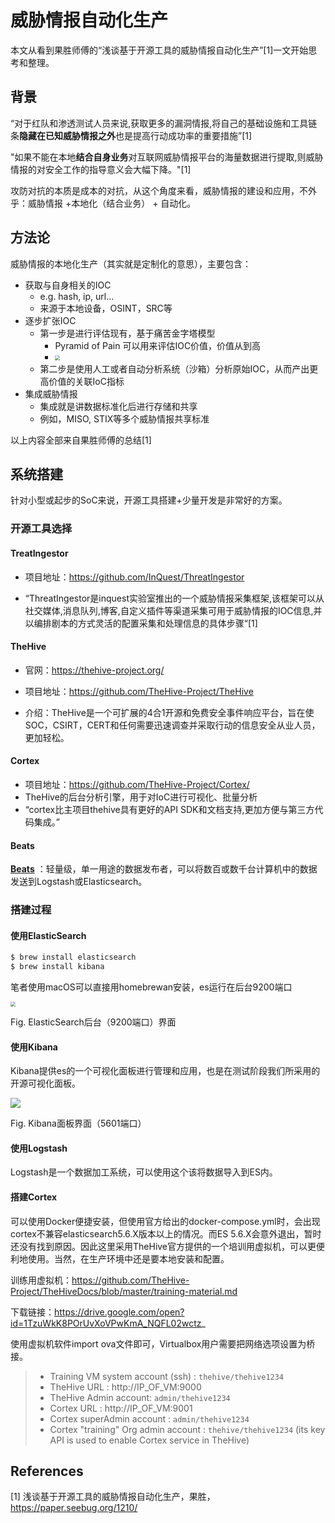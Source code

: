 # 威胁情报自动化生产

本文从看到果胜师傅的“浅谈基于开源工具的威胁情报自动化生产”[1]一文开始思考和整理。



## 背景

“对于红队和渗透测试人员来说,获取更多的漏洞情报,将自己的基础设施和工具链条**隐藏在已知威胁情报之外**也是提高行动成功率的重要措施”[1]

"如果不能在本地**结合自身业务**对互联网威胁情报平台的海量数据进行提取,则威胁情报的对安全工作的指导意义会大幅下降。"[1]

攻防对抗的本质是成本的对抗，从这个角度来看，威胁情报的建设和应用，不外乎：威胁情报 +本地化（结合业务） + 自动化。



## 方法论

威胁情报的本地化生产（其实就是定制化的意思），主要包含：

- 获取与自身相关的IOC
    - e.g. hash, ip, url...
    - 来源于本地设备，OSINT，SRC等
- 逐步扩张IOC
    - 第一步是进行评估现有，基于痛苦金字塔模型
        - Pyramid of Pain 可以用来评估IOC价值，价值从到高
        - <img src="https://image-host-toky.oss-cn-shanghai.aliyuncs.com/20200619164927.png" style="zoom: 50%;" />
    - 第二步是使用人工或者自动分析系统（沙箱）分析原始IOC，从而产出更高价值的关联IoC指标
- 集成威胁情报
    - 集成就是讲数据标准化后进行存储和共享
    - 例如，MISO, STIX等多个威胁情报共享标准

以上内容全部来自果胜师傅的总结[1]



## 系统搭建

针对小型或起步的SoC来说，开源工具搭建+少量开发是非常好的方案。

### 开源工具选择

#### TreatIngestor

- 项目地址：https://github.com/InQuest/ThreatIngestor

- “ThreatIngestor是inquest实验室推出的一个威胁情报采集框架,该框架可以从社交媒体,消息队列,博客,自定义插件等渠道采集可用于威胁情报的IOC信息,并以编排剧本的方式灵活的配置采集和处理信息的具体步骤“[1]

#### TheHive

- 官网：https://thehive-project.org/
- 项目地址：https://github.com/TheHive-Project/TheHive

- 介绍：TheHive是一个可扩展的4合1开源和免费安全事件响应平台，旨在使SOC，CSIRT，CERT和任何需要迅速调查并采取行动的信息安全从业人员，更加轻松。



#### Cortex

- 项目地址：https://github.com/TheHive-Project/Cortex/
- TheHive的后台分析引擎，用于对IoC进行可视化、批量分析
- “cortex比主项目thehive具有更好的API SDK和文档支持,更加方便与第三方代码集成。”



#### Beats

[**Beats**](https://www.elastic.co/products/beats) ：轻量级，单一用途的数据发布者，可以将数百或数千台计算机中的数据发送到Logstash或Elasticsearch。



### 搭建过程

#### 使用ElasticSearch

```bash
$ brew install elasticsearch
$ brew install kibana
```

笔者使用macOS可以直接用homebrewan安装，es运行在后台9200端口

<img src="https://image-host-toky.oss-cn-shanghai.aliyuncs.com/20200621144623.png" style="zoom:50%;" />

Fig. ElasticSearch后台（9200端口）界面





#### 使用Kibana

Kibana提供es的一个可视化面板进行管理和应用，也是在测试阶段我们所采用的开源可视化面板。

![](https://image-host-toky.oss-cn-shanghai.aliyuncs.com/20200621144445.png)

Fig. Kibana面板界面（5601端口）



#### 使用Logstash

Logstash是一个数据加工系统，可以使用这个该将数据导入到ES内。



#### 搭建Cortex

可以使用Docker便捷安装，但使用官方给出的docker-compose.yml时，会出现cortex不兼容elasticsearch5.6.X版本以上的情况。而ES 5.6.X会意外退出，暂时还没有找到原因。因此这里采用TheHive官方提供的一个培训用虚拟机，可以更便利地使用。当然，在生产环境中还是要本地安装和配置。

训练用虚拟机：https://github.com/TheHive-Project/TheHiveDocs/blob/master/training-material.md

下载链接：https://drive.google.com/open?id=1TzuWkK8POrUvXoVPwKmA_NQFL02wctz_

使用虚拟机软件import ova文件即可，Virtualbox用户需要把网络选项设置为桥接。

> - Training VM system account (ssh) : `thehive/thehive1234`
> - TheHive URL : http://IP_OF_VM:9000
> - TheHive Admin account: `admin/thehive1234`
> - Cortex URL : http://IP_OF_VM:9001
> - Cortex superAdmin account : `admin/thehive1234`
> - Cortex "training" Org admin account : `thehive/thehive1234` (its key API is used to enable Cortex service in TheHive)



## References

[1] 浅谈基于开源工具的威胁情报自动化生产，果胜，https://paper.seebug.org/1210/

